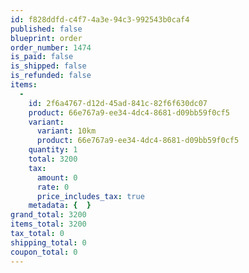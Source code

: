 ```yaml
---
id: f828ddfd-c4f7-4a3e-94c3-992543b0caf4
published: false
blueprint: order
order_number: 1474
is_paid: false
is_shipped: false
is_refunded: false
items:
  -
    id: 2f6a4767-d12d-45ad-841c-82f6f630dc07
    product: 66e767a9-ee34-4dc4-8681-d09bb59f0cf5
    variant:
      variant: 10km
      product: 66e767a9-ee34-4dc4-8681-d09bb59f0cf5
    quantity: 1
    total: 3200
    tax:
      amount: 0
      rate: 0
      price_includes_tax: true
    metadata: {  }
grand_total: 3200
items_total: 3200
tax_total: 0
shipping_total: 0
coupon_total: 0
---
```

